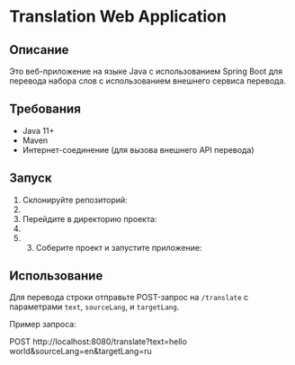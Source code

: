 # Translation Web Application

## Описание

Это веб-приложение на языке Java с использованием Spring Boot для перевода набора слов с использованием внешнего сервиса перевода.

## Требования

- Java 11+
- Maven
- Интернет-соединение (для вызова внешнего API перевода)

## Запуск

1. Склонируйте репозиторий:
2. 
2. Перейдите в директорию проекта:
3. 
3. 3. Соберите проект и запустите приложение:
## Использование

Для перевода строки отправьте POST-запрос на `/translate` с параметрами `text`, `sourceLang`, и `targetLang`.

Пример запроса:

POST http://localhost:8080/translate?text=hello world&sourceLang=en&targetLang=ru